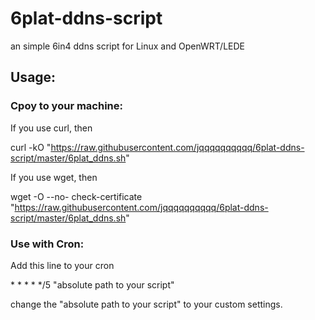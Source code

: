 # 6plat-ddns-script
an simple 6in4 ddns script for Linux and OpenWRT/LEDE

## Usage:

### Cpoy to your machine:

If you use curl, then

curl -kO "https://raw.githubusercontent.com/jqqqqqqqqqq/6plat-ddns-script/master/6plat_ddns.sh"

If you use wget, then

wget -O --no- check-certificate "https://raw.githubusercontent.com/jqqqqqqqqqq/6plat-ddns-script/master/6plat_ddns.sh"

### Use with Cron:

Add this line to your cron

\* \* \* \* \*/5 "absolute path to your script"

change the "absolute path to your script" to your custom settings.
